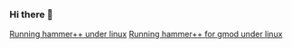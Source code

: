 ### Hi there 👋

[Running hammer++ under linux](https://michael-soyka.github.io/Michael-Soyka/tutorials/Run_Hammer++_on_Linux/index.html)
[Running hammer++ for gmod under linux](https://michael-soyka.github.io/Michael-Soyka/tutorials/Run_Hammer++_on_linux_for_gmod/index.html)
